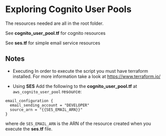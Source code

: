 # Exploring Cognito User Pools
The resources needed are all in the root folder.

See **cognito_user_pool.tf** for cognito resources

See **ses.tf** for simple email service resources

## Notes
* Executing
In order to execute the script you must have terraform installed. For more information take a look at https://www.terraform.io/

* Using **SES**
Add the following to the **cognito_user_pool.tf** at `aws_cognito_user_pool` resource:

```
email_configuration {
  email_sending_account = "DEVELOPER"
  source_arn = "{{SES_EMAIL_ARN}}"
}
```

where de `SES_EMAIL_ARN` is the ARN of the resource created when you execute the **ses.tf** file.